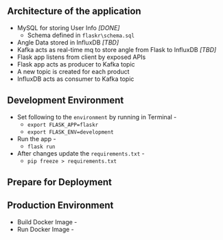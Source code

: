 ## Architecture of the application
* MySQL for storing User Info *[DONE]*
    * Schema defined in `flaskr\schema.sql`
* Angle Data stored in InfluxDB *[TBD]*
* Kafka acts as real-time mq to store angle from Flask to InfluxDB *[TBD]*
* Flask app listens from client by exposed APIs
* Flask app acts as producer to Kafka topic
* A new topic is created for each product
* InfluxDB acts as consumer to Kafka topic


## Development Environment
* Set following to the `environment` by running in Terminal - 
    *  `export FLASK_APP=flaskr`
    *  `export FLASK_ENV=development`
* Run the app -
    *   `flask run`
* After changes update the `requirements.txt` -
    *   `pip freeze > requirements.txt`

## Prepare for Deployment

## Production Environment
* Build Docker Image -
* Run Docker Image -